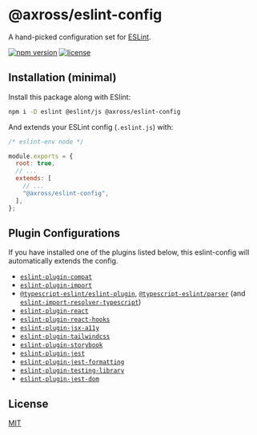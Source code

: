 # @axross/eslint-config

A hand-picked configuration set for [ESLint](https://eslint.org/).

[![npm version](https://badge.fury.io/js/@axross%2Feslint-config.svg)](https://badge.fury.io/js/@axross%2Feslint-config) [![license](http://img.shields.io/badge/license-MIT-brightgreen.svg?style=flat)](LICENSE)

## Installation (minimal)

Install this package along with ESlint:

```sh
npm i -D eslint @eslint/js @axross/eslint-config
```

And extends your ESLint config (`.eslint.js`) with:

```javascript
/* eslint-env node */

module.exports = {
  root: true,
  // ...
  extends: [
    // ...
    "@axross/eslint-config",
  ],
};
```

## Plugin Configurations

If you have installed one of the plugins listed below, this eslint-config will automatically extends the config.

- [`eslint-plugin-compat`](https://github.com/amilajack/eslint-plugin-compat)
- [`eslint-plugin-import`](https://github.com/import-js/eslint-plugin-import)
- [`@typescript-eslint/eslint-plugin`](https://github.com/typescript-eslint/typescript-eslint), [`@typescript-eslint/parser`](https://github.com/typescript-eslint/typescript-eslint) (and [`eslint-import-resolver-typescript`](https://github.com/import-js/eslint-import-resolver-typescript))
- [`eslint-plugin-react`](https://github.com/jsx-eslint/eslint-plugin-react)
- [`eslint-plugin-react-hooks`](https://github.com/facebook/react/tree/main/packages/eslint-plugin-react-hooks)
- [`eslint-plugin-jsx-a11y`](https://github.com/jsx-eslint/eslint-plugin-jsx-a11y)
- [`eslint-plugin-tailwindcss`](https://github.com/francoismassart/eslint-plugin-tailwindcss)
- [`eslint-plugin-storybook`](https://github.com/storybookjs/eslint-plugin-storybook)
- [`eslint-plugin-jest`](https://github.com/jest-community/eslint-plugin-jest)
- [`eslint-plugin-jest-formatting`](https://github.com/dangreenisrael/eslint-plugin-jest-formatting)
- [`eslint-plugin-testing-library`](https://github.com/testing-library/eslint-plugin-testing-library)
- [`eslint-plugin-jest-dom`](https://github.com/testing-library/eslint-plugin-jest-dom)

## License

[MIT](/LICENSE)
